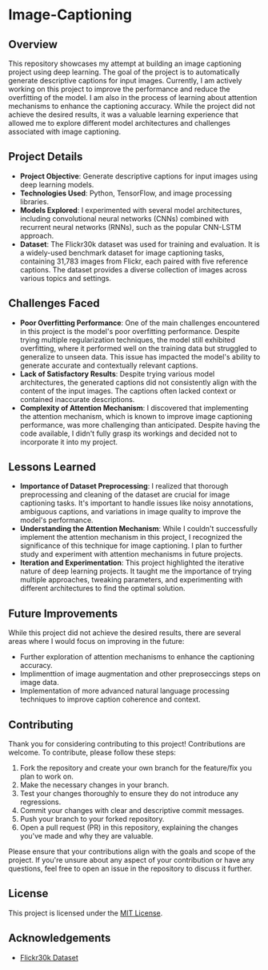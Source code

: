 # Image-Captioning

## Overview
This repository showcases my attempt at building an image captioning project using deep learning. The goal of the project is to automatically generate descriptive captions for input images. Currently, I am actively working on this project to improve the performance and reduce the overfitting of the model. I am also in the process of learning about attention mechanisms to enhance the captioning accuracy. While the project did not achieve the desired results, it was a valuable learning experience that allowed me to explore different model architectures and challenges associated with image captioning.

## Project Details
- **Project Objective**: Generate descriptive captions for input images using deep learning models.
- **Technologies Used**: Python, TensorFlow, and image processing libraries.
- **Models Explored**: I experimented with several model architectures, including convolutional neural networks (CNNs) combined with recurrent neural networks (RNNs), such as the popular CNN-LSTM approach.
- **Dataset**: The Flickr30k dataset was used for training and evaluation. It is a widely-used benchmark dataset for image captioning tasks, containing 31,783 images from Flickr, each paired with five reference captions. The dataset provides a diverse collection of images across various topics and settings.

## Challenges Faced
- **Poor Overfitting Performance**: One of the main challenges encountered in this project is the model's poor overfitting performance. Despite trying multiple regularization techniques, the model still exhibited overfitting, where it performed well on the training data but struggled to generalize to unseen data. This issue has impacted the model's ability to generate accurate and contextually relevant captions.
- **Lack of Satisfactory Results**: Despite trying various model architectures, the generated captions did not consistently align with the content of the input images. The captions often lacked context or contained inaccurate descriptions.
- **Complexity of Attention Mechanism**: I discovered that implementing the attention mechanism, which is known to improve image captioning performance, was more challenging than anticipated. Despite having the code available, I didn't fully grasp its workings and decided not to incorporate it into my project.

## Lessons Learned
- **Importance of Dataset Preprocessing**: I realized that thorough preprocessing and cleaning of the dataset are crucial for image captioning tasks. It's important to handle issues like noisy annotations, ambiguous captions, and variations in image quality to improve the model's performance.
- **Understanding the Attention Mechanism**: While I couldn't successfully implement the attention mechanism in this project, I recognized the significance of this technique for image captioning. I plan to further study and experiment with attention mechanisms in future projects.
- **Iteration and Experimentation**: This project highlighted the iterative nature of deep learning projects. It taught me the importance of trying multiple approaches, tweaking parameters, and experimenting with different architectures to find the optimal solution.

## Future Improvements
While this project did not achieve the desired results, there are several areas where I would focus on improving in the future:
- Further exploration of attention mechanisms to enhance the captioning accuracy.
- Implimenttion of image augmentation and other preproseccings steps on image data.
- Implementation of more advanced natural language processing techniques to improve caption coherence and context.
## Contributing
Thank you for considering contributing to this project! Contributions are welcome. To contribute, please follow these steps:

1. Fork the repository and create your own branch for the feature/fix you plan to work on.
2. Make the necessary changes in your branch.
3. Test your changes thoroughly to ensure they do not introduce any regressions.
4. Commit your changes with clear and descriptive commit messages.
5. Push your branch to your forked repository.
6. Open a pull request (PR) in this repository, explaining the changes you've made and why they are valuable.

Please ensure that your contributions align with the goals and scope of the project. If you're unsure about any aspect of your contribution or have any questions, feel free to open an issue in the repository to discuss it further.

## License
This project is licensed under the [MIT License](LICENSE).

## Acknowledgements
- [Flickr30k Dataset](https://hockenmaier.cs.illinois.edu/DenotationGraph/)
